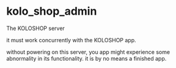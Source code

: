 # kolo_shop_admin
The KOLOSHOP server

it must work concurrently with the KOLOSHOP app.

without powering on this server, you app might experience some abnormality in its functionality. it is by no means a finished app.
